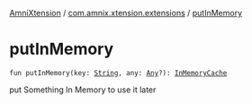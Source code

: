 [AmniXtension](../index.md) / [com.amnix.xtension.extensions](index.md) / [putInMemory](./put-in-memory.md)

# putInMemory

`fun putInMemory(key: `[`String`](https://kotlinlang.org/api/latest/jvm/stdlib/kotlin/-string/index.html)`, any: `[`Any`](https://kotlinlang.org/api/latest/jvm/stdlib/kotlin/-any/index.html)`?): `[`InMemoryCache`](../com.amnix.xtension.extras/-in-memory-cache/index.md)

put Something In Memory to use it later

